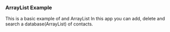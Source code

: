 ### ArrayList Example
This is a basic example of and ArrayList
In this app you can add, delete and search a database(ArrayList) of contacts.
